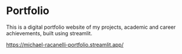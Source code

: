 # Portfolio

This is a digital portfolio website of my projects, academic and career achievements, built using streamlit.

https://michael-racanelli-portfolio.streamlit.app/